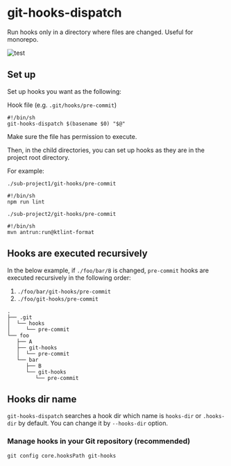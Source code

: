 # git-hooks-dispatch

Run hooks only in a directory where files are changed. Useful for monorepo.

![test](https://github.com/akr4/git-hooks-dispatch/actions/workflows/test.yml/badge.svg)

## Set up

Set up hooks you want as the following:

Hook file (e.g. `.git/hooks/pre-commit`)

```
#!/bin/sh
git-hooks-dispatch $(basename $0) "$@"
```

Make sure the file has permission to execute.

Then, in the child directories, you can set up hooks as they are in the project root directory.

For example:

`./sub-project1/git-hooks/pre-commit`

```
#!/bin/sh
npm run lint
```

`./sub-project2/git-hooks/pre-commit`

```
#!/bin/sh
mvn antrun:run@ktlint-format
```



## Hooks are executed recursively

In the below example, if `./foo/bar/B` is changed, `pre-commit` hooks are executed recursively in the following order:

1. `./foo/bar/git-hooks/pre-commit`
2. `./foo/git-hooks/pre-commit`

```
.
├── .git
│  └── hooks
│     └── pre-commit
└── foo
   ├── A
   ├── git-hooks
   │  └── pre-commit
   └── bar
      ├── B
      └── git-hooks
         └── pre-commit
```



## Hooks dir name

`git-hooks-dispatch` searches a hook dir which name is `hooks-dir` or `.hooks-dir` by default. You can change it by `--hooks-dir` option.



### Manage hooks in your Git repository (recommended)

```
git config core.hooksPath git-hooks
```

